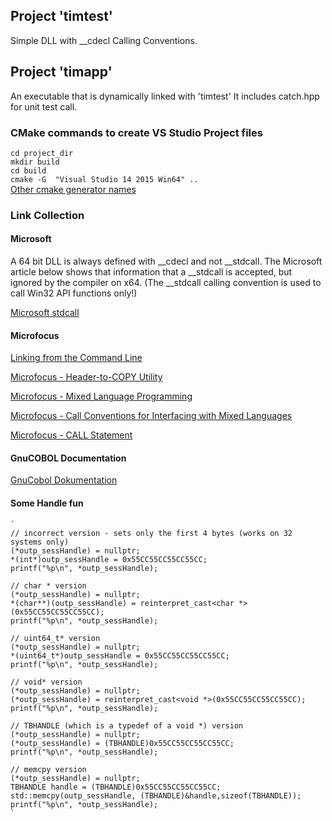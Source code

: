 ## Project 'timtest'
Simple DLL with __cdecl Calling Conventions.


## Project 'timapp'
An executable that is dynamically linked with 'timtest'
It includes catch.hpp for unit test call.

### CMake commands to create VS Studio Project files
 `cd project_dir`<br>
 `mkdir build`<br>
 `cd build`<br>
 `cmake -G  "Visual Studio 14 2015 Win64" ..`<br>
[Other cmake generator names](https://cmake.org/cmake/help/latest/manual/cmake-generators.7.html)

### Link Collection

#### Microsoft
A 64 bit DLL is always defined with __cdecl and not __stdcall. The Microsoft article below shows that information that a __stdcall is accepted, but ignored by the compiler on x64. (The __stdcall calling convention is used to call Win32 API functions
only!)

[Microsoft stdcall](https://docs.microsoft.com/en-us/cpp/cpp/stdcall?view=vs-2019)


#### Microfocus

[Linking from the Command Line](https://www.microfocus.com/documentation/visual-cobol/vc40pu1/VS2017/GUID-374EE44A-4500-4673-9F1B-E7BC62E0CBD5.html)

[Microfocus - Header-to-COPY Utility](https://www.microfocus.com/documentation/visual-cobol/vc50pu3/DevHub/BKPRPRH2CP.html)

[Microfocus - Mixed Language Programming](https://www.microfocus.com/documentation/visual-cobol/VC40/EclWin/GUID-A39ABE98-B22F-4115-BB6C-0CE9A9444A12.html)

[Microfocus - Call Conventions for Interfacing with Mixed Languages](https://www.microfocus.com/documentation/visual-cobol/vc50pu3/DevHub/HHMXCHMIXL19.html)

[Microfocus - CALL Statement](https://www.microfocus.com/documentation/visual-cobol/vc40pu2/DevHub/HRLHLHPDF804.html)

#### GnuCOBOL Documentation

[GnuCobol Dokumentation](https://devdocs.io/gnu_cobol/)

#### Some Handle fun
    `    
    // incorrect version - sets only the first 4 bytes (works on 32 systems only)
    (*outp_sessHandle) = nullptr;
    *(int*)outp_sessHandle = 0x55CC55CC55CC55CC;
    printf("%p\n", *outp_sessHandle);

    // char * version
    (*outp_sessHandle) = nullptr;
    *(char**)(outp_sessHandle) = reinterpret_cast<char *>(0x55CC55CC55CC55CC);
    printf("%p\n", *outp_sessHandle);

    // uint64_t* version
    (*outp_sessHandle) = nullptr;
    *(uint64_t*)outp_sessHandle = 0x55CC55CC55CC55CC;
    printf("%p\n", *outp_sessHandle);

    // void* version
    (*outp_sessHandle) = nullptr;
    (*outp_sessHandle) = reinterpret_cast<void *>(0x55CC55CC55CC55CC);
    printf("%p\n", *outp_sessHandle);

    // TBHANDLE (which is a typedef of a void *) version 
    (*outp_sessHandle) = nullptr;
    (*outp_sessHandle) = (TBHANDLE)0x55CC55CC55CC55CC;
    printf("%p\n", *outp_sessHandle);

    // memcpy version
    (*outp_sessHandle) = nullptr;
    TBHANDLE handle = (TBHANDLE)0x55CC55CC55CC55CC;
    std::memcpy(outp_sessHandle, (TBHANDLE)&handle,sizeof(TBHANDLE));
    printf("%p\n", *outp_sessHandle);
    `
